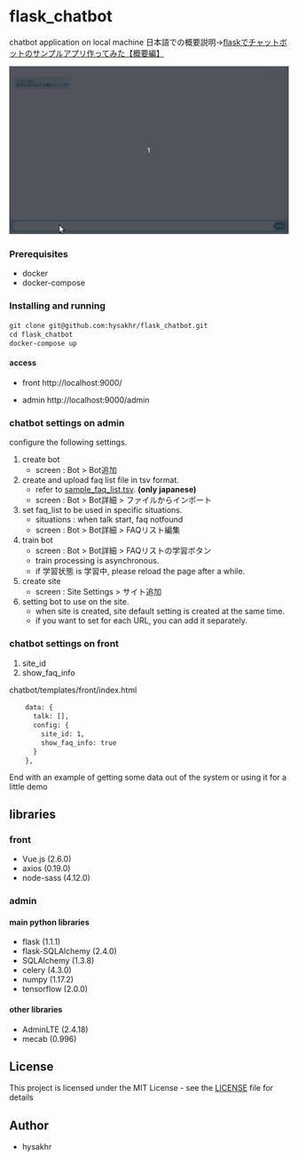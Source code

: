 # flask_chatbot

chatbot application on local machine
日本語での概要説明→[flaskでチャットボットのサンプルアプリ作ってみた【概要編】](https://blog.hysakhr.com/2019/11/06/flask%e3%81%a7%e3%83%81%e3%83%a3%e3%83%83%e3%83%88%e3%83%9c%e3%83%83%e3%83%88%e3%81%ae%e3%82%b5%e3%83%b3%e3%83%97%e3%83%ab%e3%82%a2%e3%83%97%e3%83%aa%e4%bd%9c%e3%81%a3%e3%81%a6%e3%81%bf%e3%81%9f/)

![screenshot_front](https://github.com/hysakhr/flask_chatbot/blob/images/images/screenshot_front.gif?raw=true)


### Prerequisites

- docker
- docker-compose

### Installing and running


```
git clone git@github.com:hysakhr/flask_chatbot.git
cd flask_chatbot
docker-compose up
```

#### access

- front
http://localhost:9000/

- admin
http://localhost:9000/admin

### chatbot settings on admin

configure the following settings.

1. create bot
    - screen : Bot > Bot追加
1. create and upload faq list file in tsv format.
    - refer to [sample_faq_list.tsv](sample_faq_list.tsv). **(only japanese)**
    - screen : Bot > Bot詳細 > ファイルからインポート
1. set faq_list to be used in specific situations.
    - situations : when talk start, faq notfound
    - screen : Bot > Bot詳細 > FAQリスト編集
1. train bot
    - screen : Bot > Bot詳細 > FAQリストの学習ボタン
    - train processing is asynchronous.
    - if 学習状態 is 学習中, please reload the page after a while.
1. create site
    - screen : Site Settings > サイト追加
1. setting bot to use on the site.
    - when site is created, site default setting is created at the same time.
    - if you want to set for each URL, you can add it separately.

### chatbot settings on front

1. site_id
1. show_faq_info

chatbot/templates/front/index.html
```
    data: {
      talk: [],
      config: {
        site_id: 1,
        show_faq_info: true
      }
    },
```

End with an example of getting some data out of the system or using it for a little demo

## libraries
### front
- Vue.js (2.6.0)
- axios (0.19.0)
- node-sass (4.12.0)

### admin
#### main python libraries
- flask (1.1.1)
- flask-SQLAlchemy (2.4.0)
- SQLAlchemy (1.3.8)
- celery (4.3.0)
- numpy (1.17.2)
- tensorflow (2.0.0)

#### other libraries
- AdminLTE (2.4.18)
- mecab (0.996)

## License

This project is licensed under the MIT License - see the [LICENSE](LICENSE) file for details

## Author
- hysakhr